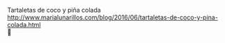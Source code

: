 Tartaletas de coco y piña colada	http://www.marialunarillos.com/blog/2016/06/tartaletas-de-coco-y-pina-colada.html	
਍